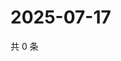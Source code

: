 # 2025-07-17

共 0 条

<!-- BEGIN ZHIHUQUESTIONS -->
<!-- 最后更新时间 Thu Jul 17 2025 05:11:47 GMT+0800 (China Standard Time) -->

<!-- END ZHIHUQUESTIONS -->
